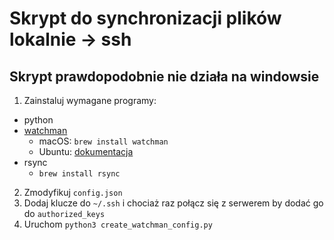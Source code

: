 # Skrypt do synchronizacji plików lokalnie -> ssh

## Skrypt prawdopodobnie nie działa na windowsie

1. Zainstaluj wymagane programy:

- python
- [watchman](https://facebook.github.io/watchman/docs/install)
  - macOS: `brew install watchman`
  - Ubuntu: [dokumentacja](https://facebook.github.io/watchman/docs/install#ubuntu-prebuilt-debs)
- rsync
  - `brew install rsync`

2. Zmodyfikuj `config.json`
3. Dodaj klucze do `~/.ssh` i chociaż raz połącz się z serwerem by dodać go do `authorized_keys`
4. Uruchom `python3 create_watchman_config.py`
